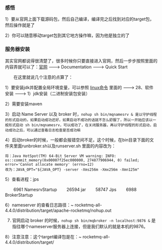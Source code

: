 ### 感悟

1）要从官网上面下载源码包，然后自己编译，编译完之后找到对应的target包，然后操作就是了

2）你可以随意移动target包到其它地方操作嘛，因为他是独立的了

### 服务器安装

其实官网都说得很清楚了，很多时候你只要直接进入官网，然后一步步按照里面的内容弄就可以了：[官网](http://rocketmq.apache.org/) ---> Documentation ---> Quick Start

　　在这里就说几个注意的点算了：

1）要安装jdk并配置全局环境变量，可以参照 [linux命令](https://www.cnblogs.com/ericguoxiaofeng/p/9352157.html) 里面的 ---> 28、软件安装  ---> 1）jdk安装（二进制安装包安装）

2）需要安装maven

3）启动 Name Server 以及 broker 时，`nohup sh bin/mqnamesrv & 是以守护线程的形式启动的，如果启动成功还好，如果启动不成功的话就不怎么舒服了，所以一开始应该以一般形式启动 sh bin/mqnamesrv，可以成功了，在关闭服务器，再以守护线程的形式启动，启动成功之后，可以通过查看日志检查是否成功嘛`

4）启动broker的时候，一般都会报错空间不足，这个时候，在bin目录下面的文件夹里面runbroker.sh以及runserver.sh 里面的内容改为：　　

```
将：Java HotSpot(TM) 64-Bit Server VM warning: INFO: os::commit_memory(0x00007f25ec000000, 274877906944, 0) failed; error='Cannot allocate memory' (errno=12)
改为：JAVA_OPT="${JAVA_OPT} -server -Xms256m -Xmx256m -Xmn125m"
```

5）查看进程：jps

　　6961 NamesrvStartup
　　26594 jar
　　58747 Jps
　　6988 BrokerStartup

6）nameserver 的查看日志路径：~ rocketmq-all-4.4.0/distribution/target/apache-rocketmq/nohup.out

7) 官网启动 broker 的时候，`nohup sh bin/mqbroker -n localhost:9876 &` 是指往哪个nameserver服务器上连接，但是我们默认的就是本机的9876。

8）注意注意：这个target编译包是在：~ rocketmq-all-4.4.0/distribution/target/